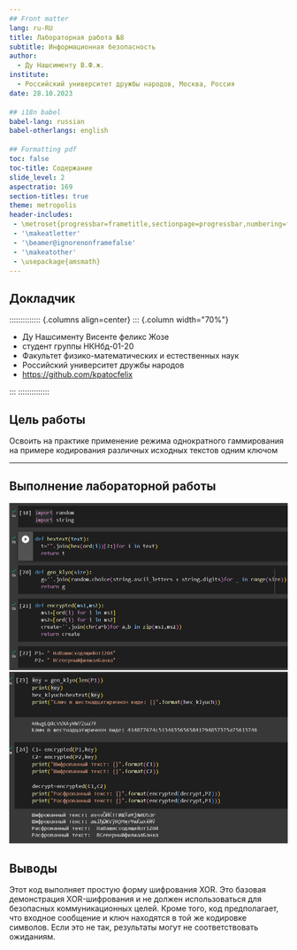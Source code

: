 ```yaml
---
## Front matter
lang: ru-RU
title: Лабораторная работа №8
subtitle: Информационная безопасность
author:
  - Ду Нашсименту В.Ф.ж.
institute:
  - Российский университет дружбы народов, Москва, Россия
date: 28.10.2023

## i18n babel
babel-lang: russian
babel-otherlangs: english

## Formatting pdf
toc: false
toc-title: Содержание
slide_level: 2
aspectratio: 169
section-titles: true
theme: metropolis
header-includes:
 - \metroset{progressbar=frametitle,sectionpage=progressbar,numbering=fraction}
 - '\makeatletter'
 - '\beamer@ignorenonframefalse'
 - '\makeatother'
 - \usepackage{amsmath}
---
```



## Докладчик

:::::::::::::: {.columns align=center}
::: {.column width="70%"}

* Ду Нашсименту Висенте феликс Жозе
* студент группы НКНбд-01-20
* Факультет физико-математических и естественных наук
* Российский университет дружбы народов
* <https://github.com/kpatocfelix>

:::
::::::::::::::

## Цель работы

Освоить на практике применение режима однократного гаммирования
на примере кодирования различных исходных текстов одним ключом

****

## Выполнение лабораторной работы


![8.1 image](image/1.png)
![8.1 image](image/2.png)

## Выводы

Этот код выполняет простую форму шифрования XOR. Это базовая демонстрация XOR-шифрования и не должен использоваться для безопасных коммуникационных целей. Кроме того, код предполагает, что входное сообщение и ключ находятся в той же кодировке символов. Если это не так, результаты могут не соответствовать ожиданиям.